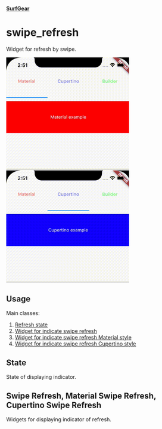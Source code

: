 #### [SurfGear](https://github.com/surfstudio/SurfGear)

# swipe_refresh

Widget for refresh by swipe.

![](media/material.gif)
![](media/cupertino.gif)

## Usage

Main classes:

1. [Refresh state](lib/src/swipe_refresh_state.dart)
2. [Widget for indicate swipe refresh](lib/src/swipe_refresh.dart)
2. [Widget for indicate swipe refresh Material style](lib/src/material_swipe_refresh.dart)
2. [Widget for indicate swipe refresh Cupertino style](lib/src/cupertino_swipe_refresh.dart)

## State

State of displaying indicator.

## Swipe Refresh, Material Swipe Refresh, Cupertino Swipe Refresh

Widgets for displaying indicator of refresh. 

